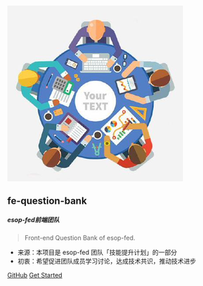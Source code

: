 ![logo](_media/esop-fe-logo.jpeg)

## fe-question-bank
##### esop-fed前端团队

> Front-end Question Bank of esop-fed.

* 来源：本项目是 esop-fed 团队「技能提升计划」的一部分
* 初衷：希望促进团队成员学习讨论，达成技术共识，推动技术进步
<!-- * 纠偏：Interview并非本项目的目标，面试水平只是技术提升后的副产品 -->

[GitHub](https://github.com/esop-fed/Question-Bank)
[Get Started](#quick-start)